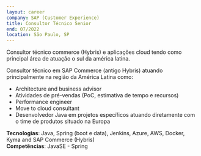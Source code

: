 ```yaml
---
layout: career
company: SAP (Customer Experience)
title: Consultor Técnico Senior
end: 07/2022
location: São Paulo, SP
---
```


Consultor técnico commerce (Hybris) e aplicações cloud tendo como principal área de atuação o sul da américa latina.  

Consultor técnico em SAP Commerce (antigo Hybris) atuando principalmente na região da América Latina como:
- Architecture and business advisor
- Atividades de pré-vendas (PoC, estimativa de tempo e recursos)
- Performance engineer
- Move to cloud consultant  
- Desenvolvedor Java em projetos específicos atuando diretamente com o time de produtos situado na Europa  
  
**Tecnologias**: Java, Spring (boot e data), Jenkins, Azure, AWS, Docker, Kyma and SAP Commerce (Hybris)  
**Competências**: JavaSE - Spring  
